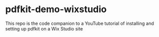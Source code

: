 # pdfkit-demo-wixstudio
This repo is the code companion to a YouTube tutorial of installing and setting up pdfkit on a Wix Studio site
